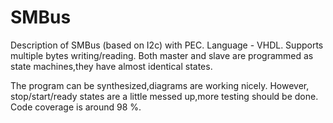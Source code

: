 # SMBus
Description of SMBus (based on I2c) with PEC. Language - VHDL.
Supports multiple bytes writing/reading.
Both master and slave are programmed as state machines,they have almost identical states.

The program can be synthesized,diagrams are working nicely. However, stop/start/ready states are a little messed up,more testing should be done. 
Code coverage is around 98 %.
